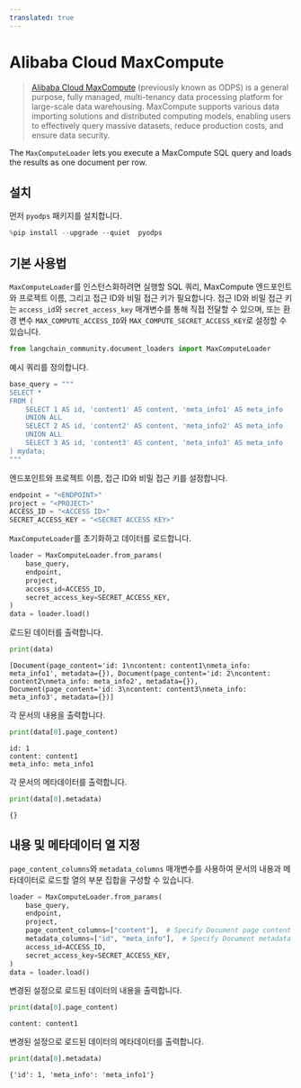 ```yaml
---
translated: true
---
```


# Alibaba Cloud MaxCompute

> [Alibaba Cloud MaxCompute](https://www.alibabacloud.com/product/maxcompute) (previously known as ODPS) is a general purpose, fully managed, multi-tenancy data processing platform for large-scale data warehousing. MaxCompute supports various data importing solutions and distributed computing models, enabling users to effectively query massive datasets, reduce production costs, and ensure data security.

The `MaxComputeLoader` lets you execute a MaxCompute SQL query and loads the results as one document per row.

## 설치

먼저 `pyodps` 패키지를 설치합니다.

```python
%pip install --upgrade --quiet  pyodps
```

## 기본 사용법

`MaxComputeLoader`를 인스턴스화하려면 실행할 SQL 쿼리, MaxCompute 엔드포인트와 프로젝트 이름, 그리고 접근 ID와 비밀 접근 키가 필요합니다. 접근 ID와 비밀 접근 키는 `access_id`와 `secret_access_key` 매개변수를 통해 직접 전달할 수 있으며, 또는 환경 변수 `MAX_COMPUTE_ACCESS_ID`와 `MAX_COMPUTE_SECRET_ACCESS_KEY`로 설정할 수 있습니다.

```python
from langchain_community.document_loaders import MaxComputeLoader
```

예시 쿼리를 정의합니다.

```python
base_query = """
SELECT *
FROM (
    SELECT 1 AS id, 'content1' AS content, 'meta_info1' AS meta_info
    UNION ALL
    SELECT 2 AS id, 'content2' AS content, 'meta_info2' AS meta_info
    UNION ALL
    SELECT 3 AS id, 'content3' AS content, 'meta_info3' AS meta_info
) mydata;
"""
```

엔드포인트와 프로젝트 이름, 접근 ID와 비밀 접근 키를 설정합니다.

```python
endpoint = "<ENDPOINT>"
project = "<PROJECT>"
ACCESS_ID = "<ACCESS ID>"
SECRET_ACCESS_KEY = "<SECRET ACCESS KEY>"
```

`MaxComputeLoader`를 초기화하고 데이터를 로드합니다.

```python
loader = MaxComputeLoader.from_params(
    base_query,
    endpoint,
    project,
    access_id=ACCESS_ID,
    secret_access_key=SECRET_ACCESS_KEY,
)
data = loader.load()
```

로드된 데이터를 출력합니다.

```python
print(data)
```

```output
[Document(page_content='id: 1\ncontent: content1\nmeta_info: meta_info1', metadata={}), Document(page_content='id: 2\ncontent: content2\nmeta_info: meta_info2', metadata={}), Document(page_content='id: 3\ncontent: content3\nmeta_info: meta_info3', metadata={})]
```

각 문서의 내용을 출력합니다.

```python
print(data[0].page_content)
```

```output
id: 1
content: content1
meta_info: meta_info1
```

각 문서의 메타데이터를 출력합니다.

```python
print(data[0].metadata)
```

```output
{}
```

## 내용 및 메타데이터 열 지정

`page_content_columns`와 `metadata_columns` 매개변수를 사용하여 문서의 내용과 메타데이터로 로드할 열의 부분 집합을 구성할 수 있습니다.

```python
loader = MaxComputeLoader.from_params(
    base_query,
    endpoint,
    project,
    page_content_columns=["content"],  # Specify Document page content
    metadata_columns=["id", "meta_info"],  # Specify Document metadata
    access_id=ACCESS_ID,
    secret_access_key=SECRET_ACCESS_KEY,
)
data = loader.load()
```

변경된 설정으로 로드된 데이터의 내용을 출력합니다.

```python
print(data[0].page_content)
```

```output
content: content1
```

변경된 설정으로 로드된 데이터의 메타데이터를 출력합니다.

```python
print(data[0].metadata)
```

```output
{'id': 1, 'meta_info': 'meta_info1'}
```

